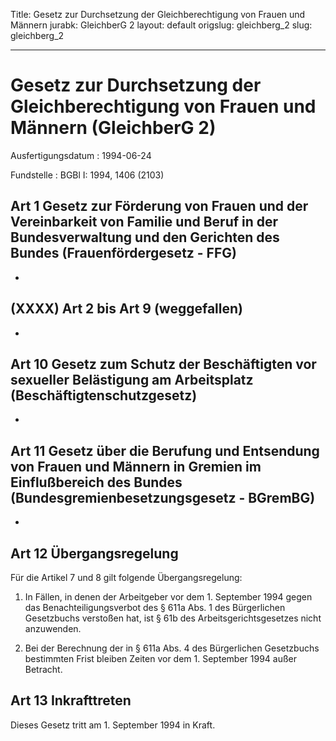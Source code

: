 Title: Gesetz zur Durchsetzung der Gleichberechtigung von Frauen und Männern
jurabk: GleichberG 2
layout: default
origslug: gleichberg_2
slug: gleichberg_2

---

# Gesetz zur Durchsetzung der Gleichberechtigung von Frauen und Männern (GleichberG 2)

Ausfertigungsdatum
:   1994-06-24

Fundstelle
:   BGBl I: 1994, 1406 (2103)



## Art 1 Gesetz zur Förderung von Frauen und der Vereinbarkeit von Familie und Beruf in der Bundesverwaltung und den Gerichten des Bundes (Frauenfördergesetz - FFG)

-


## (XXXX) Art 2 bis Art 9 (weggefallen)

-


## Art 10 Gesetz zum Schutz der Beschäftigten vor sexueller Belästigung am Arbeitsplatz (Beschäftigtenschutzgesetz)

-


## Art 11 Gesetz über die Berufung und Entsendung von Frauen und Männern in Gremien im Einflußbereich des Bundes (Bundesgremienbesetzungsgesetz - BGremBG)

-


## Art 12 Übergangsregelung

Für die Artikel 7 und 8 gilt folgende Übergangsregelung:

1.  In Fällen, in denen der Arbeitgeber vor dem 1. September 1994 gegen
    das Benachteiligungsverbot des § 611a Abs. 1 des Bürgerlichen
    Gesetzbuchs verstoßen hat, ist § 61b des Arbeitsgerichtsgesetzes nicht
    anzuwenden.


2.  Bei der Berechnung der in § 611a Abs. 4 des Bürgerlichen Gesetzbuchs
    bestimmten Frist bleiben Zeiten vor dem 1. September 1994 außer
    Betracht.





## Art 13 Inkrafttreten

Dieses Gesetz tritt am 1. September 1994 in Kraft.

